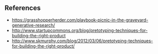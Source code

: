 ## References
- https://grasshopperherder.com/playbook-picnic-in-the-graveyard-generative-research/
- http://www.startupcommons.org/blog/pretotyping-techniques-for-building-the-right-product
- http://www.skmurphy.com/blog/2012/03/06/pretotyping-techniques-for-building-the-right-product/